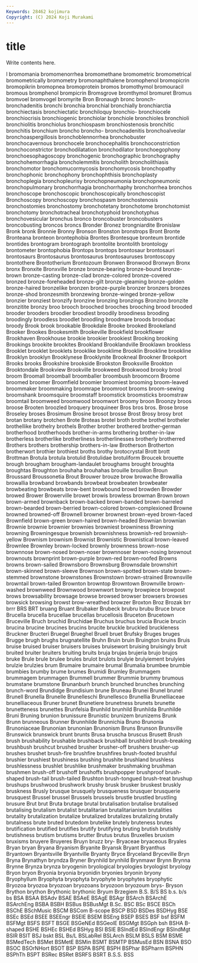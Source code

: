 ```yaml
---
Keywords: 28462 kojimura
Copyright: (C) 2024 Koji Murakami
---
```


# title

Write contents here.



l bromomania bromomenorrhea bromomethane bromometric bromometrical bromometrically bromometry bromonaphthalene bromophenol
bromopicrin bromopikrin bromopnea bromoprotein bromos bromothymol bromouracil bromous bromphenol brompicrin
Bromsgrove bromthymol bromuret Bromus bromvoel bromvogel bromyrite Bron Bronaugh bronc
bronch- bronchadenitis bronchi bronchia bronchial bronchially bronchiarctia bronchiectasis bronchiectatic bronchiloquy
bronchio- bronchiocele bronchiocrisis bronchiogenic bronchiolar bronchiole bronchioles bronchioli bronchiolitis bronchiolus
bronchiospasm bronchiostenosis bronchitic bronchitis bronchium broncho broncho- bronchoadenitis bronchoalveolar bronchoaspergillosis
bronchoblennorrhea bronchobuster bronchocavernous bronchocele bronchocephalitis bronchoconstriction bronchoconstrictor bronchodilatation bronchodilator bronchoegophony
bronchoesophagoscopy bronchogenic bronchographic bronchography bronchohemorrhagia broncholemmitis broncholith broncholithiasis bronchomotor bronchomucormycosis
bronchomycosis bronchopathy bronchophonic bronchophony bronchophthisis bronchoplasty bronchoplegia bronchopleurisy bronchopneumonia bronchopneumonic
bronchopulmonary bronchorrhagia bronchorrhaphy bronchorrhea bronchos bronchoscope bronchoscopic bronchoscopically bronchoscopist Bronchoscopy
bronchoscopy bronchospasm bronchostenosis bronchostomies bronchostomy bronchotetany bronchotome bronchotomist bronchotomy bronchotracheal
bronchotyphoid bronchotyphus bronchovesicular bronchus bronco broncobuster broncobusters broncobusting broncos broncs
Bronder Bronez brongniardite Bronislaw Bronk bronk Bronnie Bronny Bronson Bronston
bronstrops Bront Bronte Bronteana bronteon brontephobia Brontes Brontesque bronteum brontide
brontides brontogram brontograph brontolite brontolith brontology brontometer brontophobia Brontops brontops
brontosaur brontosauri brontosaurs Brontosaurus brontosaurus brontosauruses brontoscopy brontothere Brontotherium Brontozoum
Bronwen Bronwood Bronwyn Bronx bronx Bronxite Bronxville bronze bronze-bearing bronze-bound
bronze-brown bronze-casting bronze-clad bronze-colored bronze-covered bronzed bronze-foreheaded bronze-gilt bronze-gleaming bronze-golden
bronze-haired bronzelike bronzen bronze-purple bronzer bronzers bronzes bronze-shod bronzesmith bronzewing
bronze-winged bronze-yellow bronzier bronziest bronzify bronzine bronzing bronzings Bronzino bronzite
bronzitite bronzy broo brooch brooched brooches brooching brood brooded brooder
brooders broodier broodiest broodily broodiness brooding broodingly broodless broodlet broodling
broodmare broods broodsac broody Brook brook brookable Brookdale Brooke brooked
Brookeland Brooker Brookes Brookesmith Brookeville Brookfield brookflower Brookhaven Brookhouse brookie
brookier brookiest Brooking brooking Brookings brookite brookites Brookland Brooklandville Brooklawn
brookless Brooklet brooklet brooklets brooklike brooklime Brooklin Brookline brookline Brooklyn
brooklyn Brooklynese Brooklynite Brookneal Brookner Brookport Brooks brooks Brookshire brookside
Brookston Brooksville Brookton Brooktondale Brookview Brookville brookweed Brookwood brooky brool
broom Broomall broomball broomballer broombush broomcorn Broome broomed broomer Broomfield
broomier broomiest brooming broom-leaved broommaker broommaking broomrape broomroot brooms broom-sewing
broomshank broomsquire broomstaff broomstick broomsticks broomstraw broomtail broomweed broomwood broomwort
broomy broon Broonzy broos broose Brooten broozled broquery broquineer Bros
bros bros. Brose brose Broseley broses Brosimum Brosine brosot brosse
Brost Brosy brosy brot brotan brotany brotchen Brote Broteas brotel
broth brothe brothel brotheler brothellike brothelry brothels Brother brother brothered
brother-german brotherhood brotherhoods brother-in-arms brothering brother-in-law brotherless brotherlike brotherliness brotherlinesses
brotherly brotherred Brothers brothers brothership brothers-in-law Brotherson Brotherton brotherwort brothier
brothiest broths brothy brotocrystal Brott brott Brottman Brotula brotula brotulid
Brotulidae brotuliform Broucek brouette brough brougham brougham-landaulet broughams brought broughta
broughtas Broughton brouhaha brouhahas brouille brouillon Broun Broussard Broussonetia Brout
Brouwer brouze brow browache Browallia browallia browband browbands browbeat browbeaten
browbeater browbeating browbeats brow-bent browbound browd browden Browder browed Brower
Browerville browet browis browless browman Brown brown brown-armed brownback brown-backed
brown-banded brown-barreled brown-bearded brown-berried brown-colored brown-complexioned Browne browned browned-off Brownell
browner brownest brown-eyed brown-faced Brownfield brown-green brown-haired brown-headed Brownian brownian
Brownie brownie brownier brownies browniest browniness Browning browning Browningesque brownish
brownishness brownish-red brownish-yellow Brownism brownism Brownist Brownistic Brownistical brown-leaved Brownlee
Brownley brown-locked brownly brownness brown-nose brownnose brown-nosed brown-noser brownnoser brown-nosing
brownout brownouts brownprint brown-purple brown-red brown-roofed Browns browns brown-sailed Brownsboro
Brownsburg Brownsdale brownshirt brown-skinned brown-sleeve Brownson brown-spotted brown-state brown-stemmed brownstone
brownstones Brownstown brown-strained Brownsville browntail brown-tailed Brownton browntop Browntown Brownville
brown-washed brownweed Brownwood brownwort browny browpiece browpost brows browsability browsage
browse browsed browser browsers browses browsick browsing browst brow-wreathed browzer
Broxton Broz Brozak brr brrr BRS BRT bruang Bruant Brubaker
Brubeck brubru brubu Bruce bruce Brucella brucella brucellae brucellas brucellosis
Bruceton Brucetown Bruceville Bruch bruchid Bruchidae Bruchus bruchus brucia Brucie
brucin brucina brucine brucines brucins brucite bruckle bruckled bruckleness Bruckner
Bructeri Bruegel Brueghel Bruell bruet Brufsky Bruges bruges Brugge brugh
brughs brugnatellite Bruhn Bruin bruin Bruington bruins Bruis bruise bruised
bruiser bruisers bruises bruisewort bruising bruisingly bruit bruited bruiter bruiters
bruiting bruits bruja brujas brujeria brujo brujos bruke Brule brule
brulee brules brulot brulots brulyie brulyiement brulyies brulzie brulzies brum
Brumaire brumaire brumal Brumalia brumbee brumbie brumbies brumby brume brumes
Brumidi Brumley Brummagem brummagem brummagen Brummell brummer Brummie brummy brumous
brumstane brumstone Brunanburh brunch brunched brunches brunching brunch-word Brundidge Brundisium
brune Bruneau Brunei Brunel brunel Brunell Brunella Brunelle Brunelleschi Brunellesco
Brunellia Brunelliaceae brunelliaceous Bruner brunet Brunetiere brunetness brunets brunette brunetteness
brunettes Brunfelsia Brunhild brunhild Brunhilda Brunhilde Bruni Bruning brunion brunissure
Brunistic brunizem brunizems Brunk Brunn brunneous Brunner Brunnhilde Brunnichia Bruno
Brunonia Brunoniaceae Brunonian brunonian Brunonism Bruns Brunson Brunsville Brunswick brunswick
brunt brunts Brusa bruscha bruscus Brusett Brush brush brushability brushable
brushback brushball brushbird brush-breaking brushbush brushcut brushed brusher brusher-off brushers
brusher-up brushes brushet brush-fire brushfire brushfires brush-footed brushful brushier brushiest
brushiness brushing brushite brushland brushless brushlessness brushlet brushlike brushmaker brushmaking
brushman brushmen brush-off brushoff brushoffs brushpopper brushproof brush-shaped brush-tail brush-tailed
Brushton brush-tongued brush-treat brushup brushups brushwood brushwork brushy brusk brusker
bruskest bruskly bruskness Brusly brusque brusquely brusqueness brusquer brusquerie brusquest
Brussel brussel Brussels brussels brustle brustled brustling brusure Brut brut
Bruta brutage brutal brutalisation brutalise brutalised brutalising brutalism brutalist brutalitarian
brutalitarianism brutalities brutality brutalization brutalize brutalized brutalizes brutalizing brutally brutalness
brute bruted brutedom brutelike brutely bruteness brutes brutification brutified brutifies
brutify brutifying bruting brutish brutishly brutishness brutism brutisms brutter Brutus
brutus Bruxelles bruxism bruxisms bruyere Bruyeres Bruyn bruzz bry- Bryaceae
bryaceous Bryales Bryan bryan Bryana Bryanism Bryanite Bryansk Bryant Bryanthus
Bryantown Bryantsville Bryantville Bryanty Bryce Bryceland Bryceville Bryn Bryna Brynathyn
bryndza Bryner Brynhild brynhild Brynmawr Brynn Brynna Brynne Brynza brynza
bryogenin bryological bryologies bryologist bryology Bryon bryon Bryonia bryonia bryonidin
bryonies bryonin bryony Bryophyllum Bryophyta bryophyta bryophyte bryophytes bryophytic Bryozoa
bryozoa bryozoan bryozoans bryozoon bryozoum brys- Bryson Brython brython Brythonic
brythonic Bryum Brzegiem B.S. B/S BS b.s. b/s bs BSA
BSAA BSAdv BSAE BSAeE BSAgE BSAgr BSArch BSArchE BSArchEng BSBA
BSBH BSBus BSBusMgt B.Sc. BSC BSc BSCE BSCh BSChE BSchMusic
BSCM BSCom B-scope BSCP BSD BSDes BSDHyg BSE BSEc BSEd
BSEE BSEEngr BSElE BSEM BSEng BSEP BSES BSF bsf BSFM
BSFMgt BSFS BSFT BSGE BSGeNEd BSGeolE BSGMgt BSGph bsh BSHA
B-shaped BSHE BSHEc BSHEd BSHyg BSI BSIE BSIndEd BSIndEngr BSIndMgt
BSIR BSIT BSJ bskt BSL Bs/L BSLabRel BSLArch BSLM BSLS
BSM BSME BSMedTech BSMet BSMetE BSMin BSMT BSMTP BSMusEd BSN
BSNA BSO BSOC BSOrNHort BSOT BSP BSPA BSPE BSPH BSPhar
BSPharm BSPHN BSPhTh BSPT BSRec BSRet BSRFS BSRT B.S.S. BSS

